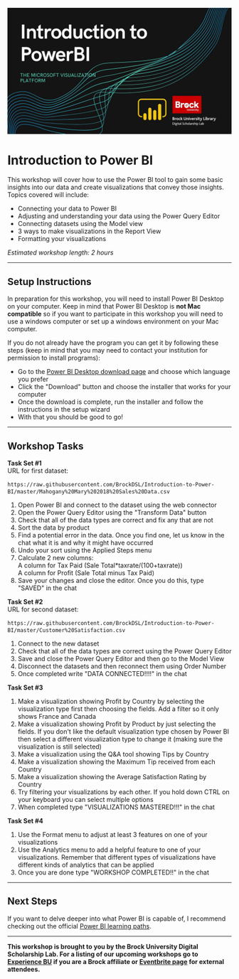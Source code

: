 ![Tool Logo](Intro-PowerBI.jpg)


# Introduction to Power BI
This workshop will cover how to use the Power BI tool to gain some basic insights into our data and create visualizations that convey those insights.  Topics covered will include:

- Connecting your data to Power BI  
- Adjusting and understanding your data using the Power Query Editor  
- Connecting datasets using the Model view  
- 3 ways to make visualizations in the Report View  
- Formatting your visualizations  
  
*Estimated workshop length: 2 hours*
  
----
## Setup Instructions
In preparation for this workshop, you will need to install Power BI Desktop on your computer.  Keep in mind that Power BI Desktop is **not Mac compatible** so if you want to participate in this workshop you will need to use a windows computer or set up a windows environment on your Mac computer.  
  
If you do not already have the program you can get it by following these steps (keep in mind that you may need to contact your institution for permission to install programs):

- Go to the [Power BI Desktop download page](https://www.microsoft.com/en-us/download/details.aspx?id=58494) and choose which language you prefer 
- Click the "Download" button and choose the installer that works for your computer  
- Once the download is complete, run the installer and follow the instructions in the setup wizard  
- With that you should be good to go!  

----
## Workshop Tasks

**Task Set #1**  
URL for first dataset:  

```
https://raw.githubusercontent.com/BrockDSL/Introduction-to-Power-BI/master/Mahogany%20Mary%202018%20Sales%20Data.csv
```  

1. Open Power BI and connect to the dataset using the web connector  
2. Open the Power Query Editor using the "Transform Data" button  
3. Check that all of the data types are correct and fix any that are not  
4. Sort the data by product  
5. Find a potential error in the data.  Once you find one, let us know in the chat what it is and why it might have occurred  
6. Undo your sort using the Applied Steps menu  
7. Calculate 2 new columns:   
 A column for Tax Paid (Sale Total*taxrate/(100+taxrate))  
 A column for Profit (Sale Total minus Tax Paid)  
8. Save your changes and close the editor.  Once you do this, type "SAVED" in the chat  

  
**Task Set #2**  
URL for second dataset:  

```
https://raw.githubusercontent.com/BrockDSL/Introduction-to-Power-BI/master/Customer%20Satisfaction.csv
```  

1. Connect to the new dataset
2. Check that all of the data types are correct using the Power Query Editor
3. Save and close the Power Query Editor and then go to the Model View
4. Disconnect the datasets and then reconnect them using Order Number
5. Once completed write "DATA CONNECTED!!!!" in the chat

  
**Task Set #3**  

1. Make a visualization showing Profit by Country by selecting the visualization type first then choosing the fields.  Add a filter so it only shows France and Canada  
2. Make a visualization showing Profit by Product by just selecting the fields.  If you don't like the default visualization type chosen by Power BI then select a different visualization type to change it (making sure the visualization is still selected)  
3. Make a visualization using the Q&A tool showing Tips by Country  
4. Make a visualization showing the Maximum Tip received from each Country  
5. Make a visualization showing the Average Satisfaction Rating by Country  
6. Try filtering your visualizations by each other.  If you hold down CTRL on your keyboard you can select multiple options  
7. When completed type "VISUALIZATIONS MASTERED!!!" in the chat  



**Task Set #4**  

1. Use the Format menu to adjust at least 3 features on one of your visualizations  
2. Use the Analytics menu to add a helpful feature to one of your visualizations.  Remember that different types of visualizations have different kinds of analytics that can be applied  
3. Once you are done type "WORKSHOP COMPLETED!!" in the chat  



----

## Next Steps
If you want to delve deeper into what Power BI is capable of, I recommend checking out the official [Power BI learning paths](https://docs.microsoft.com/en-us/learn/powerplatform/power-bi).  

 
 
 
----
  
**This workshop is brought to you by the Brock University Digital Scholarship Lab.  For a listing of our upcoming workshops go to [Experience BU](https://experiencebu.brocku.ca/organization/dsl) if you are a Brock affiliate or [Eventbrite page](https://www.eventbrite.ca/o/brock-university-digital-scholarship-lab-21661627350) for external attendees.**


